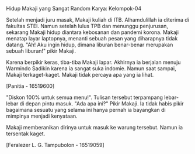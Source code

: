 Hidup Makaji yang Sangat Random
Karya: Kelompok-04


Setelah menjadi juru masak, Makaji kuliah di ITB. Alhamdulillah ia diterima di fakultas STEI. Namun setelah lulus TPB dan menunggu penjurusan, sekarang Makaji hidup diantara kebosanan dan pandemi korona. Makaji menatap layar laptopnya, menanti sebuah pesan yang diharapnya tidak datang. "Ah! Aku ingin hidup, dimana liburan benar-benar merupakan sebuah liburan!" pikir Makaji.

Karena berpikir keras, tiba-tiba Makaji lapar. Akhirnya ia berjalan menuju Warmindo Sadikin karena ia sangat suka indomie. Namun saat sampai, Makaji terkaget-kaget. Makaji tidak percaya apa yang ia lihat.

[Panitia - 16519600]

"Diskon 100% untuk semua menu!". Tulisan tersebut terpampang lebar-lebar di depan pintu masuk. "Ada apa ini?" Pikir Makaji. Ia tidak habis pikir bagaimana sesuatu yang selama ini hanya pernah ia bayangkan di mimpinya menjadi kenyataan.

Makaji memberanikan dirinya untuk masuk ke warung tersebut. Namun ia tersentak kaget.

[Feralezer L. G. Tampubolon - 16519059]
